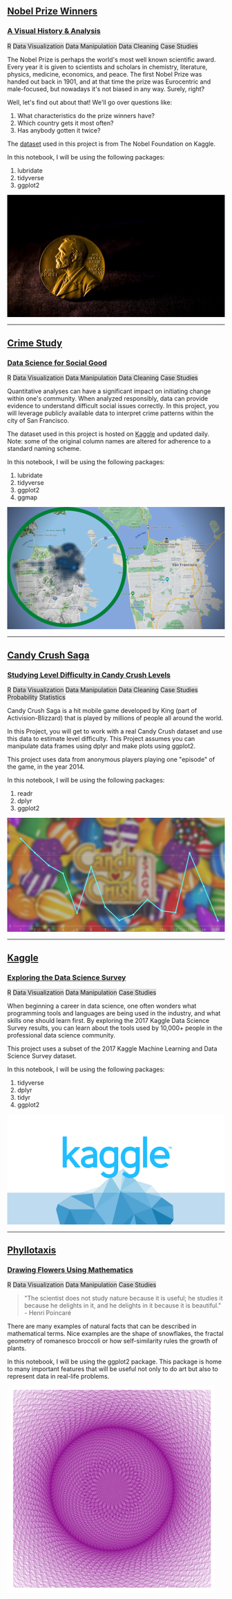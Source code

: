 ## [Nobel Prize Winners](https://github.com/AminAlAit/nobel_prize)

### [A Visual History & Analysis](https://github.com/AminAlAit/nobel_prize)
<span style="background-color: #DCDCDC">R</span> 
<span style="background-color: #DCDCDC">Data Visualization</span> 
<span style="background-color: #DCDCDC">Data Manipulation</span> 
<span style="background-color: #DCDCDC">Data Cleaning</span> 
<span style="background-color: #DCDCDC">Case Studies</span>

The Nobel Prize is perhaps the world's most well known scientific award. Every year it is given to scientists and scholars in chemistry, literature, physics, medicine, economics, and peace. The first Nobel Prize was handed out back in 1901, and at that time the prize was Eurocentric and male-focused, but nowadays it's not biased in any way. Surely, right?

Well, let's find out about that! We'll go over questions like: 
1.    What characteristics do the prize winners have? 
2.    Which country gets it most often? 
3.    Has anybody gotten it twice?

The [dataset](https://www.kaggle.com/nobelfoundation/nobel-laureates) used in this project is from The Nobel Foundation on Kaggle.

In this notebook, I will be using the following packages: 
1.    lubridate
2.    tidyverse
3.    ggplot2

![](/images/nobel.jpg)

________________________

## [Crime Study](https://github.com/AminAlAit/crime_study_sf)

### [Data Science for Social Good](https://github.com/AminAlAit/crime_study_sf)
<span style="background-color: #DCDCDC">R</span> <span style="background-color: #DCDCDC">Data Visualization</span> <span style="background-color: #DCDCDC">Data Manipulation</span> <span style="background-color: #DCDCDC">Data Cleaning</span> <span style="background-color: #DCDCDC">Case Studies</span>

Quantitative analyses can have a significant impact on initiating change within one's community. When analyzed responsibly, data can provide evidence to understand difficult social issues correctly. In this project, you will leverage publicly available data to interpret crime patterns within the city of San Francisco.

The dataset used in this project is hosted on [Kaggle](https://www.kaggle.com/san-francisco/sf-police-calls-for-service-and-incidents) and updated daily. 
Note: some of the original column names are altered for adherence to a standard naming scheme.

In this notebook, I will be using the following packages: 
1. lubridate
2. tidyverse
3. ggplot2
4. ggmap

![](/images/sf_crime_study.png)

________________________

## [Candy Crush Saga](https://github.com/AminAlAit/candycrush_difficulty)

### [Studying Level Difficulty in Candy Crush Levels](https://github.com/AminAlAit/candycrush_difficulty)
<span style="background-color: #DCDCDC">R</span> <span style="background-color: #DCDCDC">Data Visualization</span> <span style="background-color: #DCDCDC">Data Manipulation</span> <span style="background-color: #DCDCDC">Data Cleaning</span> <span style="background-color: #DCDCDC">Case Studies</span> <span style="background-color: #DCDCDC">Probability</span> <span style="background-color: #DCDCDC">Statistics</span>

Candy Crush Saga is a hit mobile game developed by King (part of Activision-Blizzard) that is played by millions of people all around the world.

In this Project, you will get to work with a real Candy Crush dataset and use this data to estimate level difficulty. This Project assumes you can manipulate data frames using dplyr and make plots using ggplot2.

This project uses data from anonymous players playing one "episode" of the game, in the year 2014.

In this notebook, I will be using the following packages: 
1. readr
2. dplyr
3. ggplot2

![](/images/candycrush.png)

________________________

## [Kaggle](https://github.com/AminAlAit/exploring_kaggle)

### [Exploring the Data Science Survey](https://github.com/AminAlAit/exploring_kaggle)
<span style="background-color: #DCDCDC">R</span> <span style="background-color: #DCDCDC">Data Visualization</span> <span style="background-color: #DCDCDC">Data Manipulation</span> <span style="background-color: #DCDCDC">Case Studies</span>

When beginning a career in data science, one often wonders what programming tools and languages are being used in the industry, and what skills one should learn first. By exploring the 2017 Kaggle Data Science Survey results, you can learn about the tools used by 10,000+ people in the professional data science community.

This project uses a subset of the 2017 Kaggle Machine Learning and Data Science Survey dataset.

In this notebook, I will be using the following packages: 
1. tidyverse
2. dplyr
3. tidyr
4. ggplot2

![](/images/Kaggle.png)

________________________

## [Phyllotaxis](https://github.com/AminAlAit/phyllotaxis)

### [Drawing Flowers Using Mathematics](https://github.com/AminAlAit/phyllotaxis)

<span style="background-color: #DCDCDC">R</span> <span style="background-color: #DCDCDC">Data Visualization</span> <span style="background-color: #DCDCDC">Data Manipulation</span> <span style="background-color: #DCDCDC">Case Studies</span>

> "The scientist does not study nature because it is useful; he studies it because he delights in it, and he delights in it because it is beautiful." 
> \- Henri Poincaré

There are many examples of natural facts that can be described in mathematical terms. Nice examples are the shape of snowflakes, the fractal geometry of romanesco broccoli or how self-similarity rules the growth of plants.

In this notebook, I will be using the ggplot2 package. This package is home to many important features that will be useful not only to do art but also to represent data in real-life problems.

![](/images/Phyllotaxis.png)
